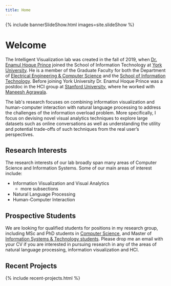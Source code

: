 ```yaml
---
title: Home
---
```


{% include bannerSlideShow.html images=site.slideShow %}

# Welcome


The Intelligent Visualization lab was created in the fall of 2019, when [Dr. Enamul Hoque Prince](https://www.yorku.ca/enamulh/index.html) joined the School of Information Technology at [York University](https://www.yorku.ca). He is a member of the Graduate Faculty for both the Department of [Electrical Engineering & Computer Science](https://www.eecs.yorku.ca/) and the [School of Information Technology](http://itec.laps.yorku.ca/). Before joining York University Dr. Enamul Hoque Prince was a postdoc in the HCI group at [Stanford University](https://www.stanford.edu/), where he worked with [Maneesh Agrawala](http://graphics.stanford.edu/~maneesh/). 

The lab's research focuses on combining information visualization and human-computer interaction with natural language processing to address the challenges of the information overload problem. More specifically, I focus on devising novel visual analytics techniques to explore large datasets such as online conversations as well as understanding the utility and potential trade-offs of such techniques from the real user’s perspectives. 



<!-- section break -->

## Research Interests

The research interests of our lab broadly span many areas of Computer Science and Information Systems.  Some of our main areas of interest include:

  * Information Visualization and Visual Analytics
    - more subsections
  * Natural Language Processing
  * Human-Computer Interaction

<!-- section break -->

## Prospective Students

We are looking for qualified students for positions in my research group, including MSc and PhD students in [Computer Science](http://eecs.gradstudies.yorku.ca/future-students/), and Master of [Information Systems & Technology students](https://ist.gradstudies.yorku.ca/). Please drop me an email with your CV if you are interested in pursuing research in any of the areas of natural language processing, information visualization and HCI.

<!-- section break -->

## Recent Projects

{% include recent-projects.html %}
